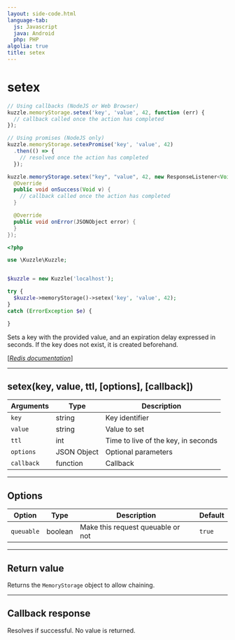 ```yaml
---
layout: side-code.html
language-tab:
  js: Javascript
  java: Android
  php: PHP
algolia: true
title: setex
---
```


# setex

```js
// Using callbacks (NodeJS or Web Browser)
kuzzle.memoryStorage.setex('key', 'value', 42, function (err) {
  // callback called once the action has completed
});

// Using promises (NodeJS only)
kuzzle.memoryStorage.setexPromise('key', 'value', 42)
  .then(() => {
    // resolved once the action has completed
  });
```

```java
kuzzle.memoryStorage.setex("key", "value", 42, new ResponseListener<Void>() {
  @Override
  public void onSuccess(Void v) {
    // callback called once the action has completed
  }

  @Override
  public void onError(JSONObject error) {
  }
});
```

```php
<?php

use \Kuzzle\Kuzzle;


$kuzzle = new Kuzzle('localhost');

try {
  $kuzzle->memoryStorage()->setex('key', 'value', 42);
}
catch (ErrorException $e) {

}
```

Sets a key with the provided value, and an expiration delay expressed in seconds. If the key does not exist, it is created beforehand.

[[_Redis documentation_]](https://redis.io/commands/setex)

---

## setex(key, value, ttl, [options], [callback])

| Arguments | Type | Description |
|---------------|---------|----------------------------------------|
| `key` | string | Key identifier |
| `value` | string | Value to set |
| `ttl` | int | Time to live of the key, in seconds |
| `options` | JSON Object | Optional parameters |
| `callback` | function | Callback |

---

## Options

| Option | Type | Description | Default |
|---------------|---------|----------------------------------------|---------|
| `queuable` | boolean | Make this request queuable or not  | ``true`` |


---

## Return value

Returns the `MemoryStorage` object to allow chaining.

---

## Callback response

Resolves if successful. No value is returned.
